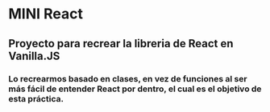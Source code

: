# MINI React

## Proyecto para recrear la libreria de React en Vanilla.JS

### Lo recrearmos basado en clases, en vez de funciones al ser más fácil de entender React por dentro, el cual es el objetivo de esta práctica.